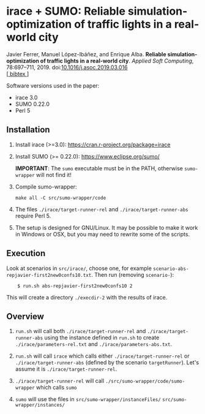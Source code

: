 irace + SUMO: Reliable simulation-optimization of traffic lights in a real-world city
=======================================================================

Javier Ferrer, Manuel López-Ibáñez, and Enrique Alba. **Reliable
simulation-optimization of traffic lights in a real-world city**. 
_Applied Soft Computing_, 78:697–711, 2019.
doi:[10.1016/j.asoc.2019.03.016](https://doi.org/10.1016/j.asoc.2019.03.016)
<br>
[[ bibtex ](https://iridia-ulb.github.io/references/index_bib.html#FerLopAlb2019asoc)]


Software versions used in the paper:

 * irace 3.0
 * SUMO 0.22.0
 * Perl 5
 

Installation
-------------

 1. Install irace (>=3.0): https://cran.r-project.org/package=irace

 2. Install SUMO (>= 0.22.0): https://www.eclipse.org/sumo/
 
     **IMPORTANT**: The `sumo` executable must be in the PATH, otherwise
     `sumo-wrapper` will not find it!
 
 3. Compile sumo-wrapper:

        make all -C src/sumo-wrapper/code
        
 4. The files `./irace/target-runner-rel` and `./irace/target-runner-abs`
    require Perl 5.

 5. The setup is designed for GNU/Linux. It may be possible to make it work in
    Windows or OSX, but you may need to rewrite some of the scripts.
    
 
Execution
----------

Look at scenarios in `src/irace/`, choose one, for example
`scenario-abs-repjavier-first2new0confs10.txt`. Then run (removing `scenario-`): 

        $ run.sh abs-repjavier-first2new0confs10 2
  
This will create a directory `./execdir-2` with the results of irace.


Overview
--------


 1. `run.sh` will call both `./irace/target-runner-rel` and
 `./irace/target-runner-abs` using the instance defined in `run.sh` to create
 `./irace/parameters-rel.txt` and `./irace/parameters-abs.txt`. 
 
 2. `run.sh` will call `irace` which calls either `./irace/target-runner-rel`
    or `./irace/target-runner-abs` (defined by the scenario
    `targetRunner`). Let's assume it is `./irace/target-runner-rel`.
    
 3. `./irace/target-runner-rel` will call
    `./src/sumo-wrapper/code/sumo-wrapper` which calls `sumo`
    
 4. `sumo` will use the files in `src/sumo-wrapper/instanceFiles/`
    `src/sumo-wrapper/instances/`
    
 
